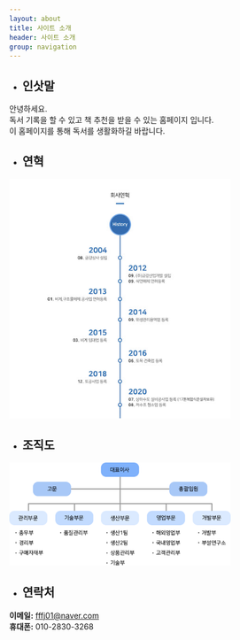 ```yaml
---
layout: about
title: 사이트 소개
header: 사이트 소개
group: navigation
---
```

 * <h2>인삿말</h2>
 안녕하세요. <br>
 독서 기록을 할 수 있고 책 추천을 받을 수 있는 홈페이지 입니다. <br>
 이 홈페이지를 통해 독서를 생활화하길 바랍니다.<br>
 * <h2>연혁</h2>
 <img src="./img/연혁.jpg" style="width:400px">
 
 * <h2>조직도</h2>
 <img src="./img/조직도.png" style="width:400px">
 
 * <h2>연락처</h2>
 **이메일:** fffj01@naver.com <br>
 **휴대폰:** 010-2830-3268